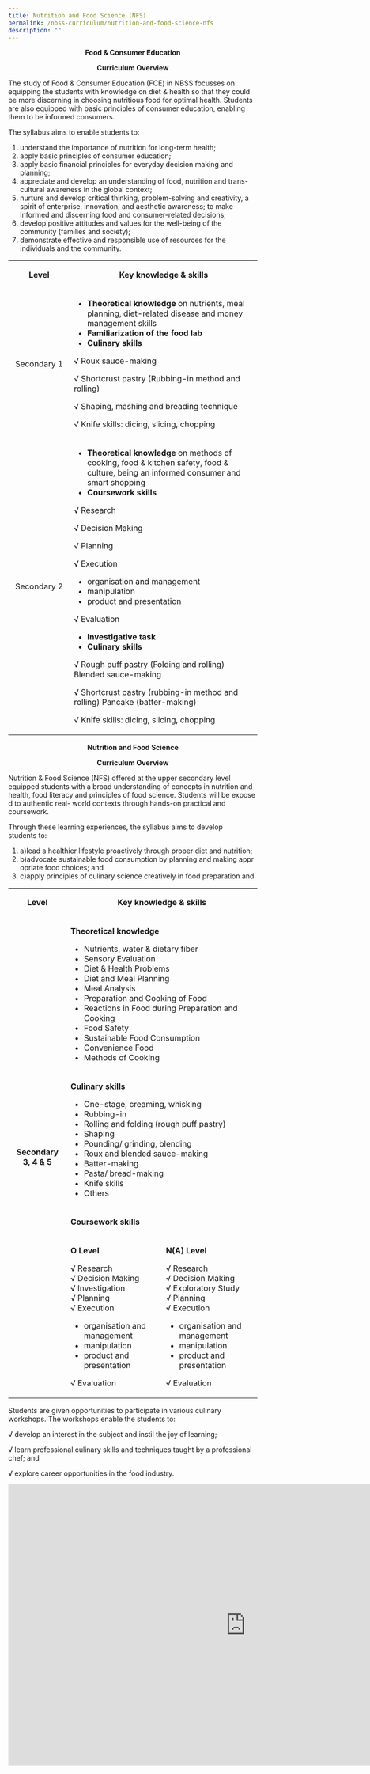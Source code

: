 ```yaml
---
title: Nutrition and Food Science (NFS)
permalink: /nbss-curriculum/nutrition-and-food-science-nfs
description: ""
---
```

<p style="text-align: center;"><strong>Food &amp; Consumer Education</strong></p>
<p style="text-align: center;"><strong>Curriculum Overview</strong></p>
<p>The study of Food &amp; Consumer Education (FCE) in NBSS focusses on equipping the students with knowledge on diet &amp; health&nbsp;so that they could be more discerning in choosing nutritious food for optimal health. Students are also equipped with basic principles of consumer education, enabling them to be informed consumers.</p>
<p>The syllabus aims to enable students to:&nbsp;</p>
<ol>
<li>understand the importance of nutrition for long-term health;</li>
<li>apply basic principles of consumer education;</li>
<li>apply basic financial principles for everyday decision making and planning;</li>
<li>appreciate and develop an understanding of food, nutrition and trans-cultural awareness in the global context;</li>
<li>nurture and develop critical thinking, problem-solving and creativity, a spirit of enterprise, innovation, and aesthetic awareness; to make informed and discerning food and consumer-related decisions;</li>
<li>develop positive attitudes and values for the well-being of the community (families and society);</li>
<li>demonstrate effective and responsible use of resources for the individuals and the community.</li>
</ol>
<table width="0">
<tbody>
<tr>
<td style="text-align: center;" width="123">
<p><strong>Level</strong></p>
</td>
<td style="text-align: center;" width="482">
<p><strong>Key knowledge &amp; skills</strong></p>
</td>
</tr>
<tr>
<td style="text-align: center;" width="123">
<p>Secondary 1</p>
</td>
<td width="482">
<ul>
<li><strong>Theoretical knowledge</strong>&nbsp;on nutrients, meal planning, diet-related disease and money management skills</li>
<li><strong>Familiarization of the food lab</strong></li>
<li><strong>Culinary skills</strong></li>
</ul>
<p>&radic; Roux sauce-making</p>
<p>&radic; Shortcrust pastry (Rubbing-in method and rolling)</p>
<p>&radic; Shaping, mashing and breading technique</p>
<p>&radic; Knife skills: dicing, slicing, chopping</p>
</td>
</tr>
<tr>
<td style="text-align: center;" width="123">
<p>Secondary 2</p>
</td>
<td width="482">
<ul>
<li><strong>Theoretical knowledge</strong>&nbsp;on methods of cooking, food &amp; kitchen safety, food &amp; culture, being an informed consumer and smart shopping</li>
<li><strong>Coursework skills</strong></li>
</ul>
<p>&radic; Research</p>
<p>&radic; Decision Making</p>
<p>&radic; Planning</p>
<p>&radic; Execution</p>
<ul>
<li>organisation and management</li>
<li>manipulation</li>
<li>product and presentation</li>
</ul>
<p>&radic; Evaluation</p>
<ul>
<li><strong>Investigative task</strong></li>
<li><strong>Culinary skills</strong></li>
</ul>
<p>&radic; Rough puff pastry (Folding and rolling) Blended sauce-making</p>
<p>&radic; Shortcrust pastry (rubbing-in method and rolling) Pancake (batter-making)</p>
<p>&radic; Knife skills: dicing, slicing, chopping</p>
</td>
</tr>
</tbody>
</table>
<p style="text-align: center;"><strong>Nutrition and Food Science</strong></p>
<p style="text-align: center;"><strong>Curriculum Overview</strong></p>
<p>Nutrition &amp; Food Science (NFS) offered at the upper secondary level equipped students with&nbsp;a broad understanding of concepts in nutrition and health,&nbsp;food&nbsp;literacy&nbsp;and&nbsp;principles&nbsp;of&nbsp;food&nbsp;science.&nbsp;Students&nbsp;will&nbsp;be&nbsp;exposed&nbsp;to&nbsp;authentic&nbsp;real- world contexts through hands-on practical and coursework.</p>
<p>Through these learning experiences, the syllabus aims to develop students&nbsp;to:</p>
<ol>
<li>a)lead a healthier lifestyle proactively through proper diet and&nbsp;nutrition;</li>
<li>b)advocate&nbsp;sustainable&nbsp;food&nbsp;consumption&nbsp;by&nbsp;planning&nbsp;and&nbsp;making&nbsp;appropriate&nbsp;food&nbsp;choices; and</li>
<li>c)apply principles of culinary science creatively in food preparation and&nbsp;</li>
</ol>
<table width="0">
<tbody>
<tr>
<td width="123">
<p style="text-align: center;"><strong>Level</strong></p>
</td>
<td colspan="2" width="482">
<p style="text-align: center;"><strong>Key knowledge &amp; skills</strong></p>
</td>
</tr>
<tr>
<td rowspan="4" width="123">
<p style="text-align: center;"><strong>Secondary 3, 4 &amp; 5</strong></p>
</td>
<td colspan="2" width="482">
<p><strong>Theoretical knowledge</strong></p>
<ul>
<li>Nutrients, water &amp; dietary fiber</li>
<li>Sensory Evaluation</li>
<li>Diet &amp; Health Problems</li>
<li>Diet and Meal Planning</li>
<li>Meal Analysis</li>
<li>Preparation and Cooking of Food</li>
<li>Reactions in Food during Preparation and Cooking</li>
<li>Food Safety</li>
<li>Sustainable Food Consumption</li>
<li>Convenience Food</li>
<li>Methods of Cooking</li>
</ul>
</td>
</tr>
<tr>
<td colspan="2" width="482">
<p><strong>Culinary skills</strong></p>
<ul>
<li>One-stage, creaming, whisking</li>
<li>Rubbing-in</li>
<li>Rolling and folding (rough puff pastry)</li>
<li>Shaping</li>
<li>Pounding/ grinding, blending</li>
<li>Roux and blended sauce-making</li>
<li>Batter-making</li>
<li>Pasta/ bread-making</li>
<li>Knife skills</li>
<li>Others</li>
</ul>
</td>
</tr>
<tr>
<td colspan="2" width="482">
<p><strong> Coursework skills</strong></p>
</td>
</tr>
<tr>
<td width="241">
<p><strong>O Level</strong></p>
<p>&radic; Research<br />&radic; Decision Making<br />&radic; Investigation<br />&radic; Planning<br />&radic; Execution</p>
<ul>
<li>organisation and management</li>
<li>manipulation</li>
<li>product and presentation</li>
</ul>
<p>&radic; Evaluation</p>
</td>
<td width="241">
<p><strong>N(A) Level</strong></p>
<p>&radic; Research<br />&radic; Decision Making<br />&radic; Exploratory Study<br />&radic; Planning<br />&radic; Execution</p>
<ul>
<li>organisation and management</li>
<li>manipulation</li>
<li>product and presentation</li>
</ul>
<p>&radic; Evaluation</p>
</td>
</tr>
</tbody>
</table>
<p>Students are given opportunities to participate in various culinary workshops. The workshops enable the students to:</p>
<p>&radic; develop an interest in the subject and instil the joy of learning;</p>
<p>&radic; learn professional culinary skills and techniques taught by a professional chef; and</p>
<p>&radic; explore career opportunities in the food industry.&nbsp;</p>
<iframe src="https://docs.google.com/presentation/d/e/2PACX-1vT3L7ACEVdPeB5AnzRWGVmtwbrkUP6GJxY4asniNDFSqaIkHTWdF81_unbMiyhglNkXrmMlAw_9pl7p/embed?start=false&loop=false&delayms=5000" frameborder="0" width="960" height="569" allowfullscreen="true"></iframe>
